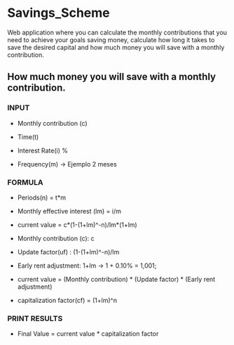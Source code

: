 # Savings_Scheme
Web application where you can calculate the monthly contributions that you need to achieve your goals saving money, calculate how long it takes to save the desired capital and  how much money you will save with a monthly contribution.

## How much money you will save with a monthly contribution.

### INPUT
- Monthly contribution (c)

- Time(t)

- Interest Rate(i) % 

- Frequency(m) -> Ejemplo 2 meses

### FORMULA
- Periods(n) = t*m

- Monthly effective interest (lm) = i/m

- current value = c*(1-(1+lm)^-n)/lm*(1+lm)

- Monthly contribution (c): c

- Update factor(uf) : (1-(1+lm)^-n)/lm

- Early rent adjustment: 1+lm -> 1 + 0.10% = 1,001;

- current value = (Monthly contribution) * (Update factor) * (Early rent adjustment)

- capitalization factor(cf) = (1+lm)^n

### PRINT RESULTS
- Final Value = current value * capitalization factor

